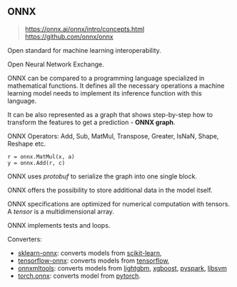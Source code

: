 ## ONNX

> https://onnx.ai/onnx/intro/concepts.html
> https://github.com/onnx/onnx

Open standard for machine learning interoperability.

Open Neural Network Exchange.

ONNX can be compared to a programming language specialized in mathematical functions. It defines all the necessary operations a machine learning model needs to implement its inference function with this language.

It can be also represented as a graph that shows step-by-step how to transform the features to get a prediction - **ONNX graph**.

ONNX Operators: Add, Sub, MatMul, Transpose, Greater, IsNaN, Shape, Reshape etc.

```
r = onnx.MatMul(x, a)
y = onnx.Add(r, c)
```

ONNX uses *protobuf* to serialize the graph into one single block.

ONNX offers the possibility to store additional data in the model itself.

ONNX specifications are optimized for numerical computation with tensors. A *tensor* is a multidimensional array.

ONNX implements tests and loops.

Converters:

- [sklearn-onnx](https://onnx.ai/sklearn-onnx/): converts models from [scikit-learn](https://scikit-learn.org/stable/),
- [tensorflow-onnx](https://github.com/onnx/tensorflow-onnx): converts models from [tensorflow](https://www.tensorflow.org/),
- [onnxmltools](https://github.com/onnx/onnxmltools): converts models from [lightgbm](https://lightgbm.readthedocs.io/), [xgboost](https://xgboost.readthedocs.io/en/stable/), [pyspark](https://spark.apache.org/docs/latest/api/python/), [libsvm](https://github.com/cjlin1/libsvm)
- [torch.onnx](https://pytorch.org/docs/master/onnx.html): converts model from [pytorch](https://pytorch.org/).


